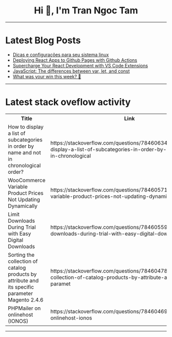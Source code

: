 <h1 align="center">Hi 👋, I'm Tran Ngoc Tam</h1>

---

# Latest Blog Posts 
<!-- BLOG-POST-LIST:START -->
- [Dicas e configurações para seu sistema linux](https://dev.to/devhat/dicas-e-configuracoes-para-seu-sistema-linux-5dll)
- [Deploying React Apps to Github Pages with Github Actions](https://dev.to/codeparrot/deploying-react-apps-to-github-pages-with-github-actions-5gja)
- [Supercharge Your React Development with VS Code Extensions](https://dev.to/ellis22/supercharge-your-react-development-with-vs-code-extensions-52ff)
- [JavaScript: The differences between var, let, and const](https://dev.to/jenueldev/javascript-the-differences-between-var-let-and-const-3bao)
- [What was your win this week? 🙌](https://dev.to/devteam/what-was-your-win-this-week-4hnp)
<!-- BLOG-POST-LIST:END -->

---

# Latest stack oveflow activity
<table>
  <tr><th>Title</th><th>Link</th></tr>
  <!-- STACKOVERFLOW:START --><tr><td>How to display a list of subcategories in order by name and not in chronological order?</td><td>https://stackoverflow.com/questions/78460634/how-to-display-a-list-of-subcategories-in-order-by-name-and-not-in-chronological</td></tr><tr><td>WooCommerce Variable Product Prices Not Updating Dynamically</td><td>https://stackoverflow.com/questions/78460571/woocommerce-variable-product-prices-not-updating-dynamically</td></tr><tr><td>Limit Downloads During Trial with Easy Digital Downloads</td><td>https://stackoverflow.com/questions/78460559/limit-downloads-during-trial-with-easy-digital-downloads</td></tr><tr><td>Sorting the collection of catalog products by attribute and its specific parameter Magento 2.4.6</td><td>https://stackoverflow.com/questions/78460478/sorting-the-collection-of-catalog-products-by-attribute-and-its-specific-paramet</td></tr><tr><td>PHPMailer on onlinehost &lpar;IONOS&rpar;</td><td>https://stackoverflow.com/questions/78460469/phpmailer-on-onlinehost-ionos</td></tr><!-- STACKOVERFLOW:END -->
</table>

---


